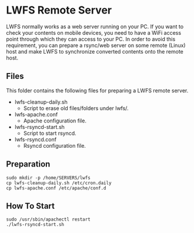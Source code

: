 # LWFS Remote Server

LWFS normally works as a web server running on your PC. If you want to
check your contents on mobile devices, you need to have a WiFi access
point through which they can access to your PC. In order to avoid this
requirement, you can prepare a rsync/web server on some remote (Linux)
host and make LWFS to synchronize converted contents onto the remote
host.

## Files

This folder contains the following files for preparing a LWFS remote
server.

* lwfs-cleanup-daily.sh
    * Script to erase old files/folders under lwfs/.
* lwfs-apache.conf
    * Apache configuration file.
* lwfs-rsyncd-start.sh
    * Script to start rsyncd.
* lwfs-rsyncd.conf
    * Rsyncd configuration file.

## Preparation

    sudo mkdir -p /home/SERVERS/lwfs
    cp lwfs-cleanup-daily.sh /etc/cron.daily
    cp lwfs-apache.conf /etc/apache/conf.d

## How To Start

    sudo /usr/sbin/apachectl restart
    ./lwfs-rsyncd-start.sh

